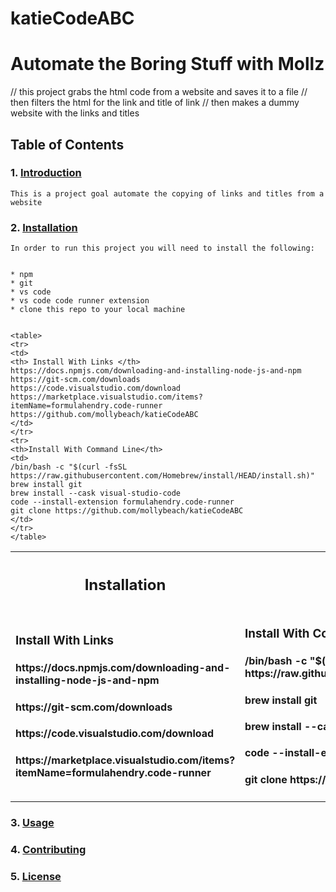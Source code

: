 # katieCodeABC

# Automate the Boring Stuff with Mollz
// this project grabs the html code from a website and saves it to a file
// then filters the html for the link and title of link
// then makes a dummy website with the links and titles
## Table of Contents
### 1. [Introduction](#introduction)
    This is a project goal automate the copying of links and titles from a website


### 2. [Installation](#installation)
    In order to run this project you will need to install the following:


    * npm
    * git
    * vs code
    * vs code code runner extension
    * clone this repo to your local machine


    <table>
    <tr>
    <td>
    <th> Install With Links </th>
    https://docs.npmjs.com/downloading-and-installing-node-js-and-npm
    https://git-scm.com/downloads
    https://code.visualstudio.com/download
    https://marketplace.visualstudio.com/items?itemName=formulahendry.code-runner
    https://github.com/mollybeach/katieCodeABC
    </td>
    </tr>
    <tr>
    <th>Install With Command Line</th>
    <td>
    /bin/bash -c "$(curl -fsSL https://raw.githubusercontent.com/Homebrew/install/HEAD/install.sh)"
    brew install git
    brew install --cask visual-studio-code
    code --install-extension formulahendry.code-runner
    git clone https://github.com/mollybeach/katieCodeABC
    </td>
    </tr>
    </table>

    

  <table>
<th><h2>Installation</h3></th>
<tr>
<td>
    <h3> Install With Links </h3>
    <h4>https://docs.npmjs.com/downloading-and-installing-node-js-and-npm</h4> 
    <h4>https://git-scm.com/downloads</h4>
    <h4>https://code.visualstudio.com/download</h4>
    <h4>https://marketplace.visualstudio.com/items?itemName=formulahendry.code-runner</h4>
</td>

<td>
    <h3>Install With Command Line</h3>
    <h4>/bin/bash -c "$(curl -fsSL https://raw.githubusercontent.com/Homebrew/install/HEAD/install.sh)"</h4>
    <h4>brew install git</h4>
    <h4>brew install --cask visual-studio-code</h4>
    <h4>code --install-extension formulahendry.code-runner</h4>
    <h4>git clone https://github.com/mollybeach/katieCodeABC </h4>
</td>

</table>
   

### 3. [Usage](#usage)
### 4. [Contributing](#contributing)
### 5. [License](#license)
